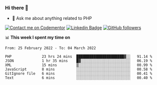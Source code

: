 ### Hi there 👋

<!--
**mustafaculban/mustafaculban** is a ✨ _special_ ✨ repository because its `README.md` (this file) appears on your GitHub profile.

Here are some ideas to get you started:

- 🌱 I’m currently learning ...
- 👯 I’m looking to collaborate on ...
- 🤔 I’m looking for help with ...
- 📫 How to reach me: ...
- 😄 Pronouns: ...
- ⚡ Fun fact: ...

-->
- 💬 Ask me about anything related to PHP

[![Contact me on Codementor](https://www.codementor.io/m-badges/karamusluk/book-session.svg)](https://www.codementor.io/@karamusluk?refer=badge)
[![Linkedin Badge](https://img.shields.io/badge/-Mustafa%20Culban-blue?style=social&logo=Linkedin&logoColor=blue&link=https://www.linkedin.com/in/mustafaculban/)](https://www.linkedin.com/in/mustafaculban/) 
[![GitHub followers](https://img.shields.io/github/followers/karamusluk?label=Follow&style=social)](https://github.com/karamusluk/?tab=follow)


📊 **This week I spent my time on**
<!--START_SECTION:waka-->

```text
From: 25 February 2022 - To: 04 March 2022

PHP              23 hrs 24 mins  ██████████████████████▓░░   91.14 %
JSON             1 hr 35 mins    █▓░░░░░░░░░░░░░░░░░░░░░░░   06.19 %
XML              15 mins         ▒░░░░░░░░░░░░░░░░░░░░░░░░   00.99 %
JavaScript       8 mins          ░░░░░░░░░░░░░░░░░░░░░░░░░   00.58 %
GitIgnore file   6 mins          ░░░░░░░░░░░░░░░░░░░░░░░░░   00.41 %
Text             6 mins          ░░░░░░░░░░░░░░░░░░░░░░░░░   00.40 %
```

<!--END_SECTION:waka-->

